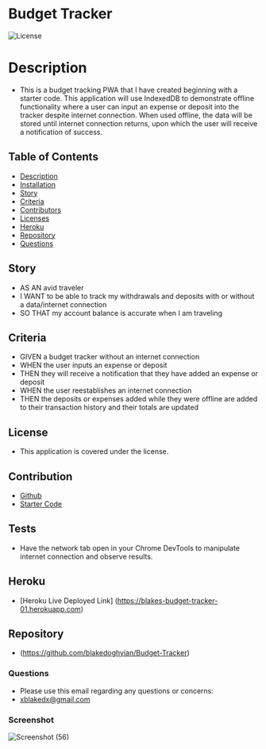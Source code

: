 
 # Budget Tracker 
  ![License](https://img.shields.io/badge/license--red)

  # Description

  * This is a budget tracking PWA that I have created beginning with a starter code. This application will use IndexedDB to demonstrate offline functionality where a user can input an expense or deposit into the tracker despite internet connection. When used offline, the data will be stored until internet connection returns, upon which the user will receive a notification of success.

  ## Table of Contents
  
  * [Description](#description)
  * [Installation](#installation)
  * [Story](#story)
  * [Criteria](#criteria)
  * [Contributors](#contribution)
  * [Licenses](#license)
  * [Heroku](#heroku)
  * [Repository](#repository)
  * [Questions](#questions)

  ## Story

  * AS AN avid traveler
  * I WANT to be able to track my withdrawals and deposits with or without a data/internet connection
  * SO THAT my account balance is accurate when I am traveling 

  ## Criteria

  * GIVEN a budget tracker without an internet connection
  * WHEN the user inputs an expense or deposit
  * THEN they will receive a notification that they have added an expense or deposit
  * WHEN the user reestablishes an internet connection
  * THEN the deposits or expenses added while they were offline are added to their transaction history and their totals are updated

  ## License

  * This application is covered under the  license.

  ## Contribution

  * [Github](https://github.com/blakedoghyian)
  * [Starter Code](https://github.com/coding-boot-camp/symmetrical-bassoon)

  ## Tests

  * Have the network tab open in your Chrome DevTools to manipulate internet connection and observe results.

  ## Heroku
  
  * [Heroku Live Deployed Link] (https://blakes-budget-tracker-01.herokuapp.com)

  ## Repository

  * (https://github.com/blakedoghyian/Budget-Tracker)
  ### Questions
  * Please use this email regarding any questions or concerns:
  * <a href="mailto:xblakedx@gmail.com">xblakedx@gmail.com</a>

  ### Screenshot
  
  ![Screenshot (56)](https://user-images.githubusercontent.com/91994720/157177796-94bee142-0ab5-4bf4-8a76-0127e214c9a7.png)

